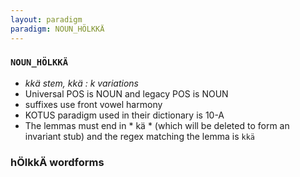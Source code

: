 ```yaml
---
layout: paradigm
paradigm: NOUN_HÖLKKÄ
---
```

### ` NOUN_HÖLKKÄ `

* _kkä stem, kkä : k variations_
* Universal POS is NOUN and legacy POS is NOUN
* suffixes use front vowel harmony
* KOTUS paradigm used in their dictionary is 10-A
* The lemmas must end in * kä * (which will be deleted to form an invariant stub) and the regex matching the lemma is ` kkä `

### hÖlkkÄ wordforms


